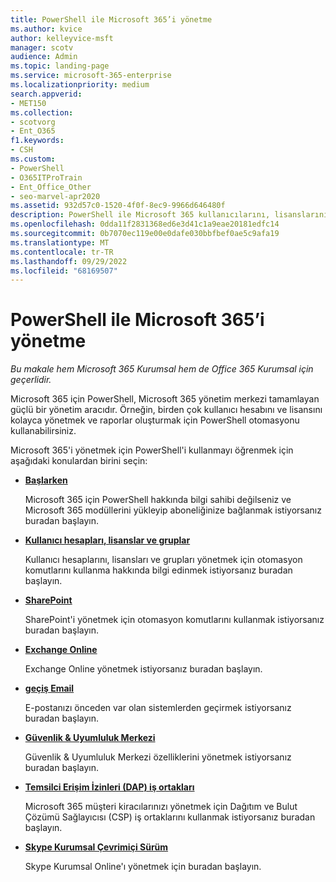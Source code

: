 ```yaml
---
title: PowerShell ile Microsoft 365’i yönetme
ms.author: kvice
author: kelleyvice-msft
manager: scotv
audience: Admin
ms.topic: landing-page
ms.service: microsoft-365-enterprise
ms.localizationpriority: medium
search.appverid:
- MET150
ms.collection:
- scotvorg
- Ent_O365
f1.keywords:
- CSH
ms.custom:
- PowerShell
- O365ITProTrain
- Ent_Office_Other
- seo-marvel-apr2020
ms.assetid: 932d57c0-1520-4f0f-8ec9-9966d646480f
description: PowerShell ile Microsoft 365 kullanıcılarını, lisanslarını ve 365 uygulamalarını yönetmeyi öğrenin.
ms.openlocfilehash: 0dda11f2831368ed6e3d41c1a9eae20181edfc14
ms.sourcegitcommit: 0b7070ec119e00e0dafe030bbfbef0ae5c9afa19
ms.translationtype: MT
ms.contentlocale: tr-TR
ms.lasthandoff: 09/29/2022
ms.locfileid: "68169507"
---
```

# <a name="manage-microsoft-365-with-powershell"></a>PowerShell ile Microsoft 365’i yönetme

*Bu makale hem Microsoft 365 Kurumsal hem de Office 365 Kurumsal için geçerlidir.*

Microsoft 365 için PowerShell, Microsoft 365 yönetim merkezi tamamlayan güçlü bir yönetim aracıdır. Örneğin, birden çok kullanıcı hesabını ve lisansını kolayca yönetmek ve raporlar oluşturmak için PowerShell otomasyonu kullanabilirsiniz.

Microsoft 365'i yönetmek için PowerShell'i kullanmayı öğrenmek için aşağıdaki konulardan birini seçin:
  
- [**Başlarken**](getting-started-with-microsoft-365-powershell.md)

    Microsoft 365 için PowerShell hakkında bilgi sahibi değilseniz ve Microsoft 365 modüllerini yükleyip aboneliğinize bağlanmak istiyorsanız buradan başlayın.

- [**Kullanıcı hesapları, lisanslar ve gruplar**](manage-user-accounts-and-licenses-with-microsoft-365-powershell.md)

    Kullanıcı hesaplarını, lisansları ve grupları yönetmek için otomasyon komutlarını kullanma hakkında bilgi edinmek istiyorsanız buradan başlayın.

- [**SharePoint**](manage-sharepoint-online-with-microsoft-365-powershell.md)

    SharePoint'i yönetmek için otomasyon komutlarını kullanmak istiyorsanız buradan başlayın.

- [**Exchange Online**](/powershell/exchange/exchange-online-powershell)

    Exchange Online yönetmek istiyorsanız buradan başlayın.

- [**geçiş Email**](use-powershell-for-email-migration-to-microsoft-365.md)

    E-postanızı önceden var olan sistemlerden geçirmek istiyorsanız buradan başlayın.

- [**Güvenlik & Uyumluluk Merkezi**](/powershell/exchange/scc-powershell)

    Güvenlik & Uyumluluk Merkezi özelliklerini yönetmek istiyorsanız buradan başlayın.

- [**Temsilci Erişim İzinleri (DAP) iş ortakları**](manage-microsoft-365-with-windows-powershell-for-delegated-access-permissions-dap-p.md)

    Microsoft 365 müşteri kiracılarınızı yönetmek için Dağıtım ve Bulut Çözümü Sağlayıcısı (CSP) iş ortaklarını kullanmak istiyorsanız buradan başlayın.

- [**Skype Kurumsal Çevrimiçi Sürüm**](manage-skype-for-business-online-with-microsoft-365-powershell.md)

    Skype Kurumsal Online'ı yönetmek için buradan başlayın.